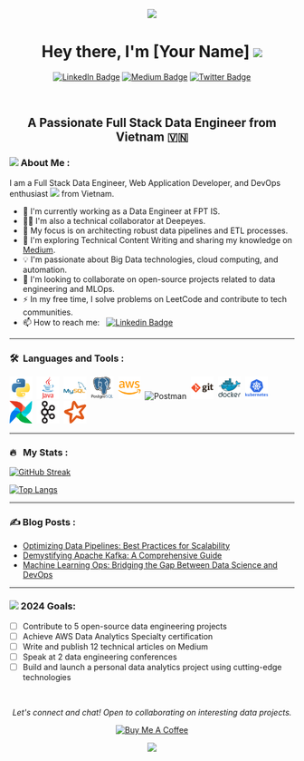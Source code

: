 <p align="center">
  <img src="https://media.giphy.com/media/v1.Y2lkPTc5MGI3NjExNDllOWU3ODg4NjQ1ODIzZTBkOTk5OTAwMjFiZjAyMzBjMmYyMmFjNyZjdD1n/qgQUggAC3Pfv687qPC/giphy.gif" width="300"/>
</p>

<h1 align="center">Hey there, I'm [Your Name] <img src="https://media.giphy.com/media/hvRJCLFzcasrR4ia7z/giphy.gif" width="40"></h1>

<p align="center">
  <a href="https://www.linkedin.com/in/your-linkedin"><img src="https://img.shields.io/badge/LinkedIn-blue?style=for-the-badge&logo=linkedin&logoColor=white" alt="LinkedIn Badge"></a>
  <a href="https://medium.com/@your-medium"><img src="https://img.shields.io/badge/Medium-12100E?style=for-the-badge&logo=medium&logoColor=white" alt="Medium Badge"></a>
  <a href="https://www.twitter.com/your-twitter"><img src="https://img.shields.io/badge/Twitter-blue?style=for-the-badge&logo=twitter&logoColor=white" alt="Twitter Badge"></a>
</p>

<p align="center"><img src="https://komarev.com/ghpvc/?username=your-github-username&style=flat-square&color=blue" alt=""></p>

<h2 align="center">A Passionate Full Stack Data Engineer from Vietnam 🇻🇳</h2>

### <img src="https://media.giphy.com/media/v1.Y2lkPTc5MGI3NjExYWRkNDM4NzI1OTMyZWJiYTZiMzRmODNiMzc0YmJmM2JmYjUzYmNiNSZjdD1z/3og0IRhOegbzGbsGMU/giphy.gif" width="30"> About Me :

I am a Full Stack Data Engineer, Web Application Developer, and DevOps enthusiast <img src="https://media.giphy.com/media/WUlplcMpOCEmTGBtBW/giphy.gif" width="30"> from Vietnam.

- 🏢 I'm currently working as a Data Engineer at FPT IS.
- 👨‍💻 I'm also a technical collaborator at Deepeyes.
- 🔭 My focus is on architecting robust data pipelines and ETL processes.
- 🌱 I'm exploring Technical Content Writing and sharing my knowledge on [Medium](https://medium.com/@your-medium).
- 💡 I'm passionate about Big Data technologies, cloud computing, and automation.
- 👯 I'm looking to collaborate on open-source projects related to data engineering and MLOps.
- ⚡ In my free time, I solve problems on LeetCode and contribute to tech communities.
- 📫 How to reach me: &nbsp; [![Linkedin Badge](https://img.shields.io/badge/-YourName-blue?style=flat&logo=Linkedin&logoColor=white)](https://www.linkedin.com/in/your-linkedin)

---

### 🛠 &nbsp;Languages and Tools :

<p>
<img src="https://github.com/devicons/devicon/blob/master/icons/python/python-original.svg" title="Python" alt="Python" width="40" height="40"/>&nbsp;
<img src="https://github.com/devicons/devicon/blob/master/icons/java/java-original-wordmark.svg" title="Java" alt="Java" width="40" height="40"/>&nbsp;
<img src="https://github.com/devicons/devicon/blob/master/icons/mysql/mysql-original-wordmark.svg" title="MySQL"  alt="MySQL" width="40" height="40"/>&nbsp;
<img src="https://github.com/devicons/devicon/blob/master/icons/postgresql/postgresql-original-wordmark.svg" title="PostgreSQL"  alt="PostgreSQL" width="40" height="40"/>&nbsp;
<img src="https://github.com/devicons/devicon/blob/master/icons/amazonwebservices/amazonwebservices-plain-wordmark.svg" title="AWS" alt="AWS" width="40" height="40"/>&nbsp;
<img src="https://www.vectorlogo.zone/logos/getpostman/getpostman-icon.svg" title="Postman"  alt="Postman" width="40" height="40"/>&nbsp;
<img src="https://github.com/devicons/devicon/blob/master/icons/git/git-original-wordmark.svg" title="Git" **alt="Git" width="40" height="40"/>&nbsp;
<img src="https://github.com/devicons/devicon/blob/master/icons/docker/docker-original-wordmark.svg" title="Docker" **alt="Docker" width="40" height="40"/>&nbsp;
<img src="https://github.com/devicons/devicon/blob/master/icons/kubernetes/kubernetes-plain-wordmark.svg" title="Kubernetes" **alt="Kubernetes" width="40" height="40"/>&nbsp;
<img src="https://github.com/devicons/devicon/blob/master/icons/apacheairflow/apacheairflow-original.svg" title="Airflow" **alt="Airflow" width="40" height="40"/>&nbsp;
<img src="https://github.com/devicons/devicon/blob/master/icons/apachekafka/apachekafka-original.svg" title="Apache Kafka" **alt="Apache Kafka" width="40" height="40"/>&nbsp;
<img src="https://github.com/devicons/devicon/blob/master/icons/apachespark/apachespark-original.svg" title="Apache Spark" **alt="Apache Spark" width="40" height="40"/>&nbsp;
</p>

---

### 🔥 &nbsp; My Stats :

[![GitHub Streak](http://github-readme-streak-stats.herokuapp.com?user=your-github-username&theme=dark&background=000000)](https://git.io/streak-stats)

[![Top Langs](https://github-readme-stats.vercel.app/api/top-langs/?username=your-github-username&layout=compact&theme=vision-friendly-dark)](https://github.com/anuraghazra/github-readme-stats)

---

### ✍️ Blog Posts : 
<!-- BLOG-POST-LIST:START -->
- [Optimizing Data Pipelines: Best Practices for Scalability](https://yourmedium.com/article1)
- [Demystifying Apache Kafka: A Comprehensive Guide](https://yourmedium.com/article2)
- [Machine Learning Ops: Bridging the Gap Between Data Science and DevOps](https://yourmedium.com/article3)
<!-- BLOG-POST-LIST:END -->

---

### <img src="https://media.giphy.com/media/v1.Y2lkPTc5MGI3NjExMmMzZTczNDU1YzQzMDI3MmM3MjI4OGUxYzMxOGRlNTE2MjU5M2YxZCZjdD1z/iOdhk1BSNJ7PsQRUN3/giphy.gif" width="30"> 2024 Goals:
- [ ] Contribute to 5 open-source data engineering projects
- [ ] Achieve AWS Data Analytics Specialty certification
- [ ] Write and publish 12 technical articles on Medium
- [ ] Speak at 2 data engineering conferences
- [ ] Build and launch a personal data analytics project using cutting-edge technologies

</br>

<p align="center"><i>Let's connect and chat! Open to collaborating on interesting data projects.</i></p>

<p align="center">
  <a href="https://www.buymeacoffee.com/yourusername" target="_blank">
    <img src="https://cdn.buymeacoffee.com/buttons/default-orange.png" alt="Buy Me A Coffee" height="41" width="174">
  </a>
</p>

<p align="center">
  <img src="https://media.giphy.com/media/v1.Y2lkPTc5MGI3NjExYjBkMWFhMTg0MTY3ZDEwNGEzODI4MDc4NWQwYjI4OWQxZjNiM2ZkMSZjdD1n/L1R1tvI9svkIWwpVYr/giphy.gif" width="300"/>
</p>
